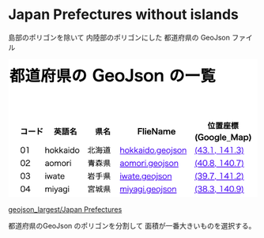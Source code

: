 Japan Prefectures without islands
===============

島部のポリゴンを除いて 内陸部のポリゴンにした
都道府県の GeoJson ファイル

![都道府県の GeoJson の一覧](https://github.com/ohwada/World_Countries/blob/main/geojson/japan_prefectures_without_islands/screenshots/japan_prefecture_without_islands_geojson_catalog.png)

[geojson_largest/Japan Prefectures](https://github.com/ohwada/World_Countries/tree/main/geoPandas/polygon_largest/japan_prefectures)

都道府県のGeoJson のポリゴンを分割して 面積が一番大きいものを選択する。

